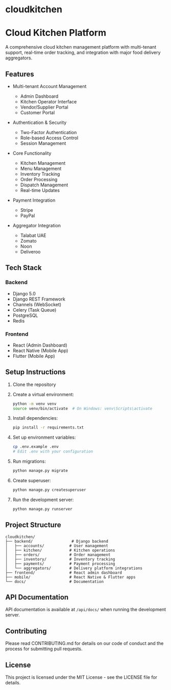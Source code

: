 # cloudkitchen

# Cloud Kitchen Platform

A comprehensive cloud kitchen management platform with multi-tenant support, real-time order tracking, and integration with major food delivery aggregators.

## Features

- Multi-tenant Account Management
  - Admin Dashboard
  - Kitchen Operator Interface
  - Vendor/Supplier Portal
  - Customer Portal

- Authentication & Security
  - Two-Factor Authentication
  - Role-based Access Control
  - Session Management

- Core Functionality
  - Kitchen Management
  - Menu Management
  - Inventory Tracking
  - Order Processing
  - Dispatch Management
  - Real-time Updates

- Payment Integration
  - Stripe
  - PayPal

- Aggregator Integration
  - Talabat UAE
  - Zomato
  - Noon
  - Deliveroo

## Tech Stack

### Backend
- Django 5.0
- Django REST Framework
- Channels (WebSocket)
- Celery (Task Queue)
- PostgreSQL
- Redis

### Frontend
- React (Admin Dashboard)
- React Native (Mobile App)
- Flutter (Mobile App)

## Setup Instructions

1. Clone the repository
2. Create a virtual environment:
   ```bash
   python -m venv venv
   source venv/bin/activate  # On Windows: venv\Scripts\activate
   ```

3. Install dependencies:
   ```bash
   pip install -r requirements.txt
   ```

4. Set up environment variables:
   ```bash
   cp .env.example .env
   # Edit .env with your configuration
   ```

5. Run migrations:
   ```bash
   python manage.py migrate
   ```

6. Create superuser:
   ```bash
   python manage.py createsuperuser
   ```

7. Run the development server:
   ```bash
   python manage.py runserver
   ```

## Project Structure

```
cloudkitchen/
├── backend/                 # Django backend
│   ├── accounts/           # User management
│   ├── kitchen/            # Kitchen operations
│   ├── orders/             # Order management
│   ├── inventory/          # Inventory tracking
│   ├── payments/           # Payment processing
│   └── aggregators/        # Delivery platform integrations
├── frontend/               # React admin dashboard
├── mobile/                 # React Native & Flutter apps
└── docs/                   # Documentation
```

## API Documentation

API documentation is available at `/api/docs/` when running the development server.

## Contributing

Please read CONTRIBUTING.md for details on our code of conduct and the process for submitting pull requests.

## License

This project is licensed under the MIT License - see the LICENSE file for details. 
